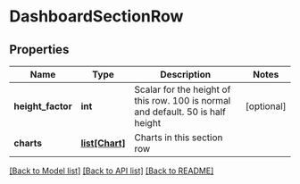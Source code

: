 # DashboardSectionRow

## Properties
Name | Type | Description | Notes
------------ | ------------- | ------------- | -------------
**height_factor** | **int** | Scalar for the height of this row. 100 is normal and default. 50 is half height | [optional] 
**charts** | [**list[Chart]**](Chart.md) | Charts in this section row | 

[[Back to Model list]](../README.md#documentation-for-models) [[Back to API list]](../README.md#documentation-for-api-endpoints) [[Back to README]](../README.md)


